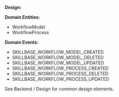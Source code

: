 **Design:**

**Domain Entities:**

* WorkflowModel
* WorkflowProcess

**Domain Events:**

* SKILLBASE_WORKFLOW_MODEL_CREATED
* SKILLBASE_WORKFLOW_MODEL_DELETED
* SKILLBASE_WORKFLOW_MODEL_UPDATED
* SKILLBASE_WORKFLOW_PROCESS_CREATED
* SKILLBASE_WORKFLOW_PROCESS_DELETED
* SKILLBASE_WORKFLOW_PROCESS_UPDATED

See Backend / Design for common design elements.
